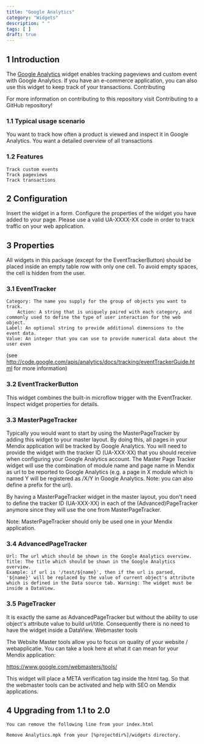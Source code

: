 ```yaml
---
title: "Google Analytics"
category: "Widgets"
description: " "
tags: [ ]
draft: true
---
```


## 1 Introduction

The [Google Analytics](https://appstore.home.mendix.com/link/app/105/) widget enables tracking pageviews and custom event with Google Analytics. If you have an e-commerce application, you can also use this widget to keep track of your transactions.
Contributing

For more information on contributing to this repository visit Contributing to a GitHub repository!

### 1.1 Typical usage scenario

You want to track how often a product is viewed and inspect it in Google Analytics. You want a detailed overview of all transactions

### 1.2 Features 

    Track custom events
    Track pageviews
    Track transactions

## 2 Configuration

Insert the widget in a form. Configure the properties of the widget you have added to your page. Please use a valid UA-XXXX-XX code in order to track traffic on your web application.

## 3 Properties

All widgets in this package (except for the EventTrackerButton) should be placed inside an empty table row with only one cell. To avoid empty spaces, the cell is hidden from the user.

### 3.1 EventTracker

    Category: The name you supply for the group of objects you want to track.
        Action: A string that is uniquely paired with each category, and commonly used to define the type of user interaction for the web object.
    Label: An optional string to provide additional dimensions to the event data.
    Value: An integer that you can use to provide numerical data about the user even

(see http://code.google.com/apis/analytics/docs/tracking/eventTrackerGuide.html for more information)

### 3.2 EventTrackerButton

This widget combines the built-in microflow trigger with the EventTracker. Inspect widget properties for details.

### 3.3 MasterPageTracker

Typically you would want to start by using the MasterPageTracker by adding this widget to your master layout. By doing this, all pages in your Mendix application will be tracked by Google Analytics. You will need to provide the widget with the tracker ID (UA-XXX-XX) that you should receive when configuring your Google Analytics account. The Master Page Tracker widget will use the combination of module name and page name in Mendix as url to be reported to Google Analytics (e.g. a page in X module which is named Y will be registered as /X/Y in Google Analytics. Note: you can also define a prefix for the url).

By having a MasterPageTracker widget in the master layout, you don't need to define the tracker ID (UA-XXX-XX) in each of the (Advanced)PageTracker anymore since they will use the one from MasterPageTracker.

Note: MasterPageTracker should only be used one in your Mendix application.

### 3.4 AdvancedPageTracker

    Url: The url which should be shown in the Google Analytics overview.
    Title: The title which should be shown in the Google Analytics overview.
    Example: if url is '/test/${name}', then if the url is parsed, '${name}' will be replaced by the value of current object's attribute which is defined in the Data source tab. Warning: The widget must be inside a DataView.

### 3.5 PageTracker

It is exactly the same as AdvancedPageTracker but without the ability to use object's attribute value to build url/title. Consequently there is no need to have the widget inside a DataView.
Webmaster tools

The Website Master tools allow you to focus on quality of your website / webapplicatie. You can take a look here at what it can mean for your Mendix application:

https://www.google.com/webmasters/tools/

This widget will place a META verification tag inside the html tag. So that the webmaster tools can be activated and help with SEO on Mendix applications.

## 4 Upgrading from 1.1 to 2.0

    You can remove the following line from your index.html

<script type="text/javascript" src="widgets/analytics/lib/Tracker.js" uanumber="UA-XXXXXXXX-X"></script>

    Remove Analytics.mpk from your [%projectdir%]/widgets directory.
